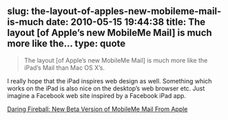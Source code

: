 slug: the-layout-of-apples-new-mobileme-mail-is-much
date: 2010-05-15 19:44:38
title: The layout [of Apple’s new MobileMe Mail] is much more like the...
type: quote
---

> The layout [of Apple’s new MobileMe Mail] is much more like the iPad’s Mail than Mac OS X’s.

I really hope that the iPad inspires web design as well. Something which works on the iPad is also nice on the desktop’s web browser etc. Just imagine a Facebook web site inspired by a Facebook iPad app.

 [Daring Fireball: New Beta Version of MobileMe Mail From Apple](http://daringfireball.net/linked/2010/05/13/mobileme-mail)
